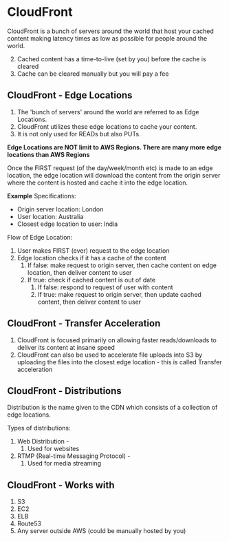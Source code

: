 # CloudFront

CloudFront is a bunch of servers around the world that host your cached content making latency times as low as possible for people around the world.

2. Cached content has a time-to-live (set by you) before the cache is cleared
3. Cache can be cleared manually but you will pay a fee

## CloudFront - Edge Locations

1. The 'bunch of servers' around the world are referred to as Edge Locations.
2. CloudFront utilizes these edge locations to cache your content.
3. It is not only used for READs but also PUTs.

**Edge Locations are NOT limit to AWS Regions. There are many more edge locations than AWS Regions**

Once the FIRST request (of the day/week/month etc) is made to an edge location,
the edge location will download the content from the origin server where the content is hosted and cache it into the edge location.

**Example**
Specifications:

- Origin server location: London
- User location: Australia
- Closest edge location to user: India

Flow of Edge Location:

1. User makes FIRST (ever) request to the edge location
2. Edge location checks if it has a cache of the content
   1. If false: make request to origin server, then cache content on edge location, then deliver content to user
   2. If true: check if cached content is out of date
      1. If false: respond to request of user with content
      2. If true: make request to origin server, then update cached content, then deliver content to user

## CloudFront - Transfer Acceleration

1. CloudFront is focused primarily on allowing faster reads/downloads to deliver its content at insane speed
2. CloudFront can also be used to accelerate file uploads into S3 by uploading the files into the closest edge location - this is called Transfer acceleration

## CloudFront - Distributions

Distribution is the name given to the CDN which consists of a collection of edge locations.

Types of distributions:

1. Web Distribution -
   1. Used for websites
2. RTMP (Real-time Messaging Protocol) -
   1. Used for media streaming

## CloudFront - Works with

1. S3
2. EC2
3. ELB
4. Route53
5. Any server outside AWS (could be manually hosted by you)
